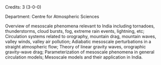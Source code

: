 Credits: 3 (3-0-0)

Department: Centre for Atmospheric Sciences

Overview of mesoscale phenomena relevant to India including tornadoes, thunderstorms, cloud bursts, fog, extreme rain events, lightning, etc; Circulation systems related to orography, mountain drag, mountain waves, valley winds, valley air pollution; Adiabatic mesoscale perturbations in a straight atmospheric flow; Theory of linear gravity waves, orographic gravity-wave drag; Parameterization of mesoscale phenomena in general circulation models; Mesoscale models and their application in India.